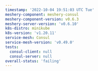 ```yaml
---
timestamp: '2022-10-04 19:51:03 UTC Tue'
meshery-component: meshery-consul
meshery-component-version: v0.6.3
meshery-server-version: 'v0.6.10'
k8s-distro: minikube
k8s-version: 'v1.20.11'
service-mesh: Consul
service-mesh-version: 'v0.49.0'
tests:
  consul-client: null
  consul-server: null
overall-status: 'failing'
---
```


